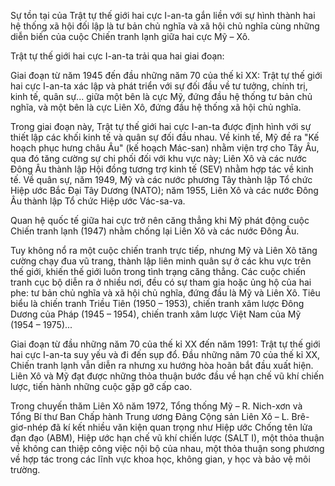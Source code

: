 Sự tồn tại của Trật tự thế giới hai cực I-an-ta gắn liền với sự hình thành hai hệ thống xã hội đối lập là tư bản chủ nghĩa và xã hội chủ nghĩa cùng những diễn biến của cuộc Chiến tranh lạnh giữa hai cực Mỹ – Xô.

Trật tự thế giới hai cực I-an-ta trải qua hai giai đoạn:

Giai đoạn từ năm 1945 đến đầu những năm 70 của thế kỉ XX: Trật tự thế giới hai cực I-an-ta xác lập và phát triển với sự đối đầu về tư tưởng, chính trị, kinh tế, quân sự... giữa một bên là cực Mỹ, đứng đầu hệ thống tư bản chủ nghĩa, và một bên là cực Liên Xô, đứng đầu hệ thống xã hội chủ nghĩa.

Trong giai đoạn này, Trật tự thế giới hai cực I-an-ta được định hình với sự thiết lập các khối kinh tế và quân sự đối đầu nhau. Về kinh tế, Mỹ đề ra "Kế hoạch phục hưng châu Âu" (kế hoạch Mác-san) nhằm viện trợ cho Tây Âu, qua đó tăng cường sự chi phối đối với khu vực này; Liên Xô và các nước Đông Âu thành lập Hội đồng tương trợ kinh tế (SEV) nhằm hợp tác về kinh tế. Về quân sự, năm 1949, Mỹ và các nước phương Tây thành lập Tổ chức Hiệp ước Bắc Đại Tây Dương (NATO); năm 1955, Liên Xô và các nước Đông Âu thành lập Tổ chức Hiệp ước Vác-sa-va.

Quan hệ quốc tế giữa hai cực trở nên căng thẳng khi Mỹ phát động cuộc Chiến tranh lạnh (1947) nhằm chống lại Liên Xô và các nước Đông Âu.

Tuy không nổ ra một cuộc chiến tranh trực tiếp, nhưng Mỹ và Liên Xô tăng cường chạy đua vũ trang, thành lập liên minh quân sự ở các khu vực trên thế giới, khiến thế giới luôn trong tình trạng căng thẳng. Các cuộc chiến tranh cục bộ diễn ra ở nhiều nơi, đều có sự tham gia hoặc ủng hộ của hai phe: tư bản chủ nghĩa và xã hội chủ nghĩa, đứng đầu là Mỹ và Liên Xô. Tiêu biểu là chiến tranh Triều Tiên (1950 – 1953), chiến tranh xâm lược Đông Dương của Pháp (1945 – 1954), chiến tranh xâm lược Việt Nam của Mỹ (1954 – 1975)...

Giai đoạn từ đầu những năm 70 của thế kỉ XX đến năm 1991: Trật tự thế giới hai cực I-an-ta suy yếu và đi đến sụp đổ. Đầu những năm 70 của thế kỉ XX, Chiến tranh lạnh vẫn diễn ra nhưng xu hướng hòa hoãn bắt đầu xuất hiện. Liên Xô và Mỹ đạt được những thỏa thuận bước đầu về hạn chế vũ khí chiến lược, tiến hành những cuộc gặp gỡ cấp cao.

Trong chuyến thăm Liên Xô năm 1972, Tổng thống Mỹ – R. Nich-xơn và Tổng Bí thư Ban Chấp hành Trung ương Đảng Cộng sản Liên Xô – L. Brê-giơ-nhép đã kí kết nhiều văn kiện quan trọng như Hiệp ước Chống tên lửa đạn đạo (ABM), Hiệp ước hạn chế vũ khí chiến lược (SALT I), một thỏa thuận về không can thiệp công việc nội bộ của nhau, một thỏa thuận song phương về hợp tác trong các lĩnh vực khoa học, không gian, y học và bảo vệ môi trường.